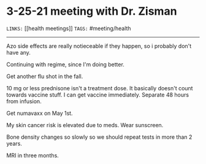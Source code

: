 # 3-25-21 meeting with Dr. Zisman
`LINKS:` [[health meetings]]
`TAGS:` #meeting/health

---
Azo side effects are really notieceable if they happen, so i probably don't have any. 

Continuing with regime, since I'm doing better. 

Get another flu shot in the fall. 

10 mg or less prednisone isn't a treatment dose. It basically doesn't count towards vaccine stuff. I can get vaccine immediately. Separate 48 hours from infusion. 

Get numavaxx on May 1st. 

My skin cancer risk is elevated due to meds. Wear sunscreen. 

Bone density changes so slowly so we should repeat tests in more than 2 years. 

MRI in three months.